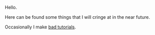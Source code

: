 Hello.

Here can be found some things that I will cringe at in the near future.

Occasionally I make [bad tutorials](https://veridisquot.net).